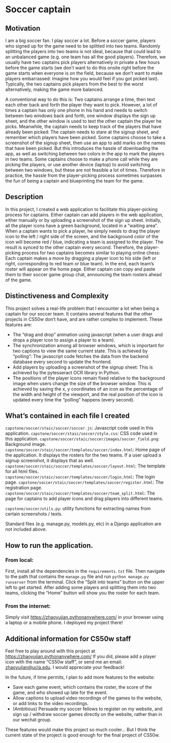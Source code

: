 # Soccer captain 

## Motivation

I am a big soccer fan. I play soccer a lot. Before a soccer game, players who signed up for the game need to be splitted into two teams. Randomly splitting the players into two teams is not ideal, because that could lead to an unbalanced game (e.g. one team has all the good players). Therefore, we usually have two captains pick players alternatively in private a few hours before the game starts (we don’t want to do this onsite right before the game starts when everyone is on the field, because we don’t want to make players embarrassed: Imagine how you would feel if you got picked last). Typically, the two captains pick players from the best to the worst alternatively, making the game more balanced.

A conventional way to do this is: Two captains arrange a time, then text each other back and forth the player they want to pick. However, a lot of times a captain has only one phone in his hand and needs to switch between two windows back and forth, one window displays the sign up sheet, and the other window is used to text the other captain the player he picks. Meanwhile, the captain needs to keep track of the players that have already been picked: The captain needs to stare at the signup sheet, and remember which players have been picked. Some captains choose to take a screenshot of the signup sheet, then use an app to add marks on the names that have been picked. But this introduces the hassle of downloading the app, as well as switching between two colors in the app to mark the players in two teams. Some captains choose to make a phone call while they are picking the players, or use another device (laptop) to avoid switching between two windows, but these are not feasible a lot of times. Therefore in practice, the hassle from the player-picking process sometimes surpasses the fun of being a captain and blueprinting the team for the game.

## Description
In this project, I created a web application to facilitate this player-picking process for captains. Either captain can add players in the web application, either manually or by uploading a screenshot of the sign up sheet. Initially, all the player icons have a green background, located in a “waiting area”. When a captain wants to pick a player, he simply needs to drag the player icon to the left / right side of the screen, and the background color of the icon will become red / blue, indicating a team is assigned to the player. The result is synced to the other captain every second. Therefore, the player-picking process for two captains becomes similar to playing online chess: Each captain makes a move by dragging a player icon to his side (left or right, corresponding to red team or blue team). In the end, each team’s roster will appear on the home page. Either captain can copy and paste them to their soccer game group chat, announcing the team rosters ahead of the game.

## Distinctiveness and Complexity
This project solves a real-life problem that I encounter a lot when being a captain for our soccer team. It contains several features that the other projects in CS50w don’t have, and are rather complex to implement. These features are:
* The “drag and drop” animation using javascript (when a user drags and drops a player icon to assign a player to a team).
* The synchronization among all browser windows, which is important for two captions to view the same current state. This is achieved by “polling”: The javascript code fetches the data from the backend database every second to update the frontend.
* Add players by uploading a screenshot of the signup sheet: This is achieved by the pytesseract OCR library in Python.
* The positions of the player icons remain fixed relative to the background image when users change the size of the browser window. This is achieved by saving the x, y coordinates of an icon as the percentage of the width and height of the viewport, and the real position of the icon is updated every time the “polling” happens (every second).

## What’s contained in each file I created
`capstone/soccer/staic/soccer/soccer.js`: Javascript code used in this application.
`capstone/soccer/staic/soccer/style.css`: CSS code used in this application.
`capstone/soccer/staic/soccer/images/soccer_field.png`: Background image.
`capstone/soccer/staic/soccer/templates/soccer/index.html`: Home page of the application. It displays the rosters for the two teams. If a user upload a signup screenshot, it displays that as well.
`capstone/soccer/staic/soccer/templates/soccer/layout.html`: The template for all html files.
`capstone/soccer/staic/soccer/templates/soccer/login.html`: The login page.
`capstone/soccer/staic/soccer/templates/soccer/register.html`: The registration page.
`capstone/soccer/staic/soccer/templates/soccer/team_split.html`: The page for captains to add player icons and drag players into different teams.

`capstone/soccer/utils.py`: utility functions for extracting names from certain screenshots / texts.

Standard files (e.g. manage.py, models.py, etc) in a Django application are not included above.

## How to run the application.
### From local:
First, install all the dependencies in the `requirements.txt` file. Then navigate to the path that contains the `manage.py` file and run `python manage.py runserver` from the terminal. Click the “Split into teams” button on the upper left to get started. After adding some players and splitting them into two teams, clicking the “Home” button will show you the roster for each team.

### From the internet:
Simply visit https://zhaoyujian.pythonanywhere.com/ in your browser using a laptop or a mobile phone. I deployed my project there!



## Additional information for CS50w staff
Feel free to play around with this project at https://zhaoyujian.pythonanywhere.com/
If you did, please add a player icon with the name “CS50w staff”, or send me an email: zhaoyujian@ucla.edu. I would appreciate your feedback!

In the future, if time permits, I plan to add more features to the website:
* Save each game event, which contains the roster, the score of the game, and who showed up late for the event.
* Allow captions to upload video recordings of the games to the website, or add links to the video recordings.
* (Ambitious) Persuade my soccer fellows to register on my website, and sign up / withdraw soccer games directly on the website, rather than in our wechat group.

These features would make this project so much cooler… But I think the current state of the project is good enough for the final project of CS50w.
